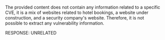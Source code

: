 The provided content does not contain any information related to a specific CVE, it is a mix of websites related to hotel bookings, a website under construction, and a security company's website. Therefore, it is not possible to extract any vulnerability information.

RESPONSE: UNRELATED